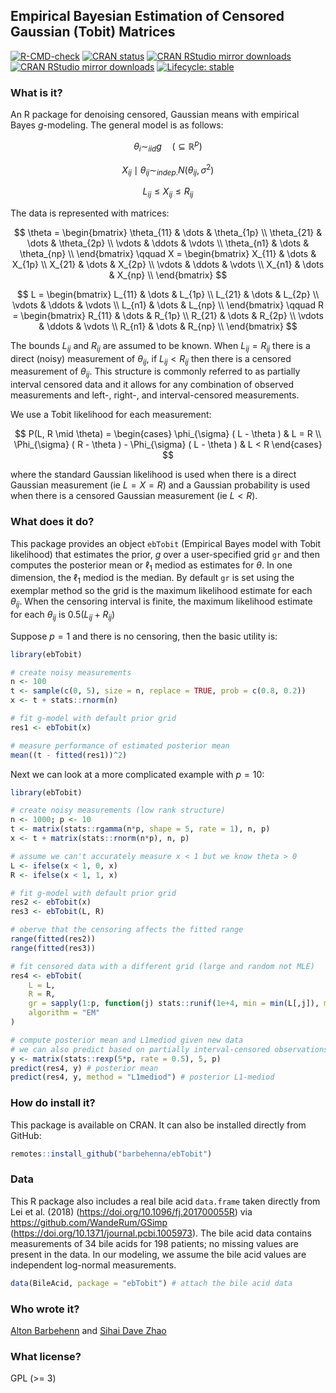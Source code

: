 ## Empirical Bayesian Estimation of Censored Gaussian (Tobit) Matrices

<!-- badges: start -->
[![R-CMD-check](https://github.com/barbehenna/ebTobit/actions/workflows/R-CMD-check.yaml/badge.svg)](https://github.com/barbehenna/ebTobit/actions/workflows/R-CMD-check.yaml)
[![CRAN status](https://www.r-pkg.org/badges/version/ebTobit)](https://CRAN.R-project.org/package=ebTobit)
[![CRAN RStudio mirror downloads](https://cranlogs.r-pkg.org/badges/last-month/ebTobit?color=blue)](https://r-pkg.org/pkg/ebTobit)
[![CRAN RStudio mirror downloads](https://cranlogs.r-pkg.org/badges/grand-total/ebTobit?color=blue)](https://r-pkg.org/pkg/ebTobit)
[![Lifecycle: stable](https://img.shields.io/badge/lifecycle-stable-brightgreen.svg)](https://lifecycle.r-lib.org/articles/stages.html#stable)
<!-- badges: end -->

### What is it?

An R package for denoising censored, Gaussian means with empirical Bayes $g$-modeling.
The general model is as follows:

$$
\theta_i \sim_{iid} g \quad (\subseteq \mathbb{R}^p)
$$

$$
X_{ij} \mid \theta_{ij} \sim_{indep.} N(\theta_{ij}, \sigma^2)
$$

$$
L_{ij} \leq X_{ij} \leq R_{ij}
$$

The data is represented with matrices:

$$
\theta = \begin{bmatrix}
\theta_{11} & \dots & \theta_{1p} \\
\theta_{21} & \dots & \theta_{2p} \\
\vdots & \ddots & \vdots \\
\theta_{n1} & \dots & \theta_{np} \\
\end{bmatrix}
\qquad
X = \begin{bmatrix}
X_{11} & \dots & X_{1p} \\
X_{21} & \dots & X_{2p} \\
\vdots & \ddots & \vdots \\
X_{n1} & \dots & X_{np} \\
\end{bmatrix}
$$

$$
L = \begin{bmatrix}
L_{11} & \dots & L_{1p} \\
L_{21} & \dots & L_{2p} \\
\vdots & \ddots & \vdots \\
L_{n1} & \dots & L_{np} \\
\end{bmatrix}
\qquad
R = \begin{bmatrix}
R_{11} & \dots & R_{1p} \\
R_{21} & \dots & R_{2p} \\
\vdots & \ddots & \vdots \\
R_{n1} & \dots & R_{np} \\
\end{bmatrix}
$$

The bounds $L_{ij}$ and $R_{ij}$ are assumed to be known.
When $L_{ij} = R_{ij}$ there is a direct (noisy) measurement of $\theta_{ij}$, if $L_{ij} < R_{ij}$ then there is a censored measurement of $\theta_{ij}$.
This structure is commonly referred to as partially interval censored data and it allows for any combination of observed measurements and left-, right-, and interval-censored measurements.

We use a Tobit likelihood for each measurement:

$$
P(L, R \mid \theta) = \begin{cases}
\phi_{\sigma} ( L - \theta ) & L = R \\
\Phi_{\sigma} ( R - \theta ) - \Phi_{\sigma} ( L - \theta ) & L < R
\end{cases}
$$

where the standard Gaussian likelihood is used when there is a direct Gaussian measurement (ie $L = X = R$) and a Gaussian probability is used when there is a censored Gaussian measurement (ie $L < R$).


### What does it do?

This package provides an object `ebTobit` (Empirical Bayes model with Tobit likelihood) that estimates the prior, $g$ over a user-specified grid `gr` and then computes the posterior mean or $\ell_1$ mediod as estimates for $\theta$.
In one dimension, the $\ell_1$ mediod is the median.
By default `gr` is set using the exemplar method so the grid is the maximum likelihood estimate for each $\theta_{ij}$.
When the censoring interval is finite, the maximum likelihood estimate for each $\theta_{ij}$ is $0.5 ( L_{ij} + R_{ij} )$

Suppose $p = 1$ and there is no censoring, then the basic utility is:

```r
library(ebTobit)

# create noisy measurements
n <- 100
t <- sample(c(0, 5), size = n, replace = TRUE, prob = c(0.8, 0.2))
x <- t + stats::rnorm(n)

# fit g-model with default prior grid
res1 <- ebTobit(x)

# measure performance of estimated posterior mean
mean((t - fitted(res1))^2)
```

Next we can look at a more complicated example with $p = 10$:

```r
library(ebTobit)

# create noisy measurements (low rank structure)
n <- 1000; p <- 10
t <- matrix(stats::rgamma(n*p, shape = 5, rate = 1), n, p)
x <- t + matrix(stats::rnorm(n*p), n, p)

# assume we can't accurately measure x < 1 but we know theta > 0
L <- ifelse(x < 1, 0, x)
R <- ifelse(x < 1, 1, x)

# fit g-model with default prior grid
res2 <- ebTobit(x)
res3 <- ebTobit(L, R)

# oberve that the censoring affects the fitted range 
range(fitted(res2))
range(fitted(res3))

# fit censored data with a different grid (large and random not MLE)
res4 <- ebTobit(
    L = L,
    R = R,
    gr = sapply(1:p, function(j) stats::runif(1e+4, min = min(L[,j]), max = max(R[,j]))),
    algorithm = "EM"
)

# compute posterior mean and L1mediod given new data
# we can also predict based on partially interval-censored observations
y <- matrix(stats::rexp(5*p, rate = 0.5), 5, p)
predict(res4, y) # posterior mean
predict(res4, y, method = "L1mediod") # posterior L1-mediod
```


### How do install it?

This package is available on CRAN. It can also be installed directly from GitHub:

```r
remotes::install_github("barbehenna/ebTobit")
```


### Data

This R package also includes a real bile acid `data.frame` taken directly from Lei et al. (2018) (https://doi.org/10.1096/fj.201700055R) via https://github.com/WandeRum/GSimp (https://doi.org/10.1371/journal.pcbi.1005973). The bile acid data contains measurements of 34 bile acids for 198 patients; no missing values are present in the data. In our modeling, we assume the bile acid values are independent log-normal measurements.

```r
data(BileAcid, package = "ebTobit") # attach the bile acid data
```


### Who wrote it?

[Alton Barbehenn](https://github.com/barbehenna) and [Sihai Dave Zhao](https://github.com/sdzhao)


### What license?

GPL (>= 3)
